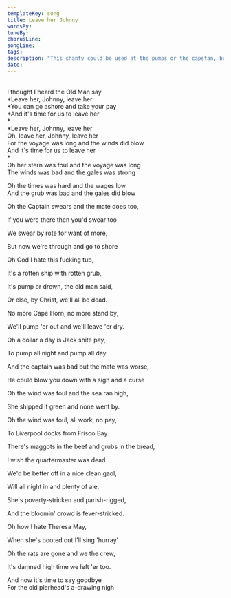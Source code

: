 ```yaml
---
templateKey: song
title: Leave her Johnny  
wordsBy:
tuneBy:
chorusLine:
songLine:
tags:
description: "This shanty could be used at the pumps or the capstan, but had a more famous function as the last song of the voyage. Shantysingers had protected status on the ship compared to other sailors. Although they were a non ranking sailor, they made the ship far more efficient and were the main source of entertainment for the long months of sailing. They were in sufficiently short supply and sufficiently important that they could criticise the ship without being punished. Throughout the voyages, their fellow sailors would share their objections to any aspect of the journey - the destination, the food, the captain and other officers. Once the ship was warping in through the locks or sailing down the river to approach the pier head the shanty singer would let rip with this song, finally airing months of pent up frustrations.  As such, every time this song was sung would have been different to match the specific anger of the ship. The verses listed below [are not]{.underline} a command, and if you sang them all you'd be here a very long while. Rather, pick and choose your favourites. Or better still, write some yourself about whatever's grinding your gears - the patriarchy, the government, rival pubs, viola players etc."
date:
---
```

\
I thought I heard the Old Man say\
*Leave her, Johnny, leave her\
*You can go ashore and take your pay\
*And it\'s time for us to leave her\
*\
*Leave her, Johnny, leave her\
Oh, leave her, Johnny, leave her\
For the voyage was long and the winds did blow\
And it\'s time for us to leave her\
*\
Oh her stern was foul and the voyage was long\
The winds was bad and the gales was strong

Oh the times was hard and the wages low\
And the grub was bad and the gales did blow

Oh the Captain swears and the mate does too,

If you were there then you'd swear too

We swear by rote for want of more,

But now we're through and go to shore

Oh God I hate this fucking tub,

It's a rotten ship with rotten grub,

It's pump or drown, the old man said,

Or else, by Christ, we\'ll all be dead.

No more Cape Horn, no more stand by,

We\'ll pump \'er out and we\'ll leave \'er dry.

Oh a dollar a day is Jack shite pay,

To pump all night and pump all day

And the captain was bad but the mate was worse,

He could blow you down with a sigh and a curse

Oh the wind was foul and the sea ran high,

She shipped it green and none went by.

Oh the wind was foul, all work, no pay,

To Liverpool docks from Frisco Bay.

There's maggots in the beef and grubs in the bread,

I wish the quartermaster was dead

We\'d be better off in a nice clean gaol,

Will all night in and plenty of ale.

She\'s poverty-stricken and parish-rigged,

And the bloomin\' crowd is fever-stricked.

Oh how I hate Theresa May,

When she's booted out I'll sing 'hurray'

Oh the rats are gone and we the crew,

It\'s damned high time we left \'er too.

And now it\'s time to say goodbye\
For the old pierhead\'s a-drawing nigh
